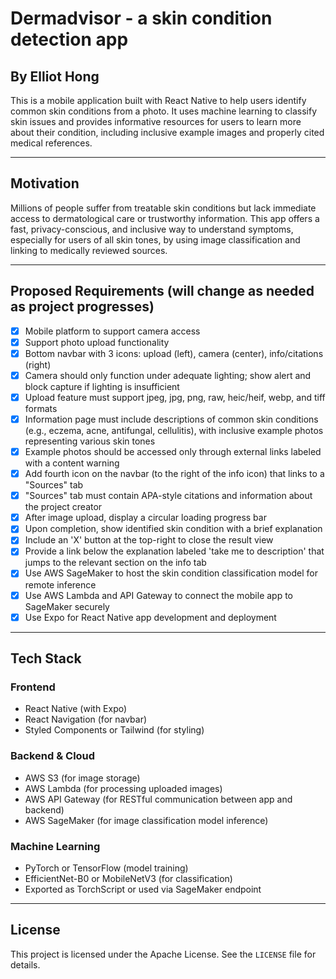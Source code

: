 # Dermadvisor - a skin condition detection app
## By Elliot Hong

This is a mobile application built with React Native to help users identify common skin conditions from a photo. It uses machine learning to classify skin issues and provides informative resources for users to learn more about their condition, including inclusive example images and properly cited medical references.

---

## Motivation

Millions of people suffer from treatable skin conditions but lack immediate access to dermatological care or trustworthy information. This app offers a fast, privacy-conscious, and inclusive way to understand symptoms, especially for users of all skin tones, by using image classification and linking to medically reviewed sources.

---

## Proposed Requirements (will change as needed as project progresses)

- [x] Mobile platform to support camera access  
- [x] Support photo upload functionality  
- [x] Bottom navbar with 3 icons: upload (left), camera (center), info/citations (right)  
- [x] Camera should only function under adequate lighting; show alert and block capture if lighting is insufficient  
- [x] Upload feature must support jpeg, jpg, png, raw, heic/heif, webp, and tiff formats  
- [x] Information page must include descriptions of common skin conditions (e.g., eczema, acne, antifungal, cellulitis), with inclusive example photos representing various skin tones  
- [x] Example photos should be accessed only through external links labeled with a content warning  
- [x] Add fourth icon on the navbar (to the right of the info icon) that links to a "Sources" tab  
- [x] "Sources" tab must contain APA-style citations and information about the project creator  
- [x] After image upload, display a circular loading progress bar  
- [x] Upon completion, show identified skin condition with a brief explanation  
- [x] Include an 'X' button at the top-right to close the result view  
- [x] Provide a link below the explanation labeled 'take me to description' that jumps to the relevant section on the info tab  
- [x] Use AWS SageMaker to host the skin condition classification model for remote inference  
- [x] Use AWS Lambda and API Gateway to connect the mobile app to SageMaker securely  
- [x] Use Expo for React Native app development and deployment  

---

## Tech Stack

### Frontend
- React Native (with Expo)
- React Navigation (for navbar)
- Styled Components or Tailwind (for styling)

### Backend & Cloud
- AWS S3 (for image storage)
- AWS Lambda (for processing uploaded images)
- AWS API Gateway (for RESTful communication between app and backend)
- AWS SageMaker (for image classification model inference)

### Machine Learning
- PyTorch or TensorFlow (model training)
- EfficientNet-B0 or MobileNetV3 (for classification)
- Exported as TorchScript or used via SageMaker endpoint

---

## License

This project is licensed under the Apache License. See the `LICENSE` file for details.
